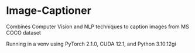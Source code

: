 # Image-Captioner
Combines Computer Vision and NLP techniques to caption images from MS COCO dataset

Running in a venv using PyTorch 2.1.0, CUDA 12.1, and Python 3.10.12gi